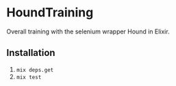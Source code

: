 # HoundTraining

Overall training with the selenium wrapper Hound in Elixir.

## Installation
1. `mix deps.get`
2. `mix test`
